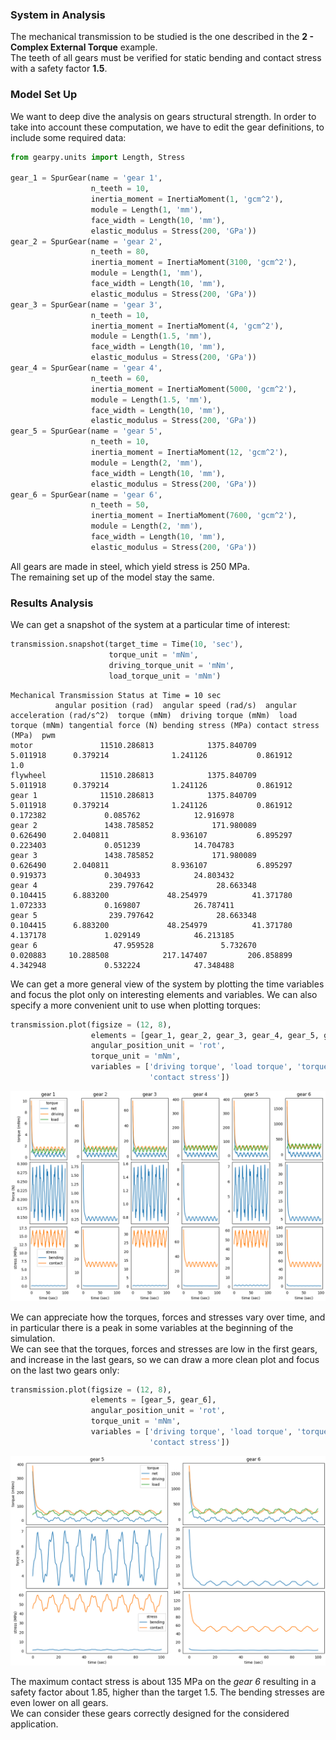 ### System in Analysis

The mechanical transmission to be studied is the one described in the 
**2 - Complex External Torque** example.  
The teeth of all gears must be verified for static bending and contact 
stress with a safety factor **1.5**.  

### Model Set Up

We want to deep dive the analysis on gears structural strength. In order
to take into account these computation, we have to edit the gear 
definitions, to include some required data:

```python
from gearpy.units import Length, Stress

gear_1 = SpurGear(name = 'gear 1',
                  n_teeth = 10,
                  inertia_moment = InertiaMoment(1, 'gcm^2'),
                  module = Length(1, 'mm'),
                  face_width = Length(10, 'mm'),
                  elastic_modulus = Stress(200, 'GPa'))
gear_2 = SpurGear(name = 'gear 2',
                  n_teeth = 80,
                  inertia_moment = InertiaMoment(3100, 'gcm^2'),
                  module = Length(1, 'mm'),
                  face_width = Length(10, 'mm'),
                  elastic_modulus = Stress(200, 'GPa'))
gear_3 = SpurGear(name = 'gear 3',
                  n_teeth = 10,
                  inertia_moment = InertiaMoment(4, 'gcm^2'),
                  module = Length(1.5, 'mm'),
                  face_width = Length(10, 'mm'),
                  elastic_modulus = Stress(200, 'GPa'))
gear_4 = SpurGear(name = 'gear 4',
                  n_teeth = 60,
                  inertia_moment = InertiaMoment(5000, 'gcm^2'),
                  module = Length(1.5, 'mm'),
                  face_width = Length(10, 'mm'),
                  elastic_modulus = Stress(200, 'GPa'))
gear_5 = SpurGear(name = 'gear 5',
                  n_teeth = 10,
                  inertia_moment = InertiaMoment(12, 'gcm^2'),
                  module = Length(2, 'mm'),
                  face_width = Length(10, 'mm'),
                  elastic_modulus = Stress(200, 'GPa'))
gear_6 = SpurGear(name = 'gear 6',
                  n_teeth = 50,
                  inertia_moment = InertiaMoment(7600, 'gcm^2'),
                  module = Length(2, 'mm'),
                  face_width = Length(10, 'mm'),
                  elastic_modulus = Stress(200, 'GPa'))
```

All gears are made in steel, which yield stress is 250 MPa.  
The remaining set up of the model stay the same.

### Results Analysis

We can get a snapshot of the system at a particular time of interest:

```python
transmission.snapshot(target_time = Time(10, 'sec'),
                      torque_unit = 'mNm',
                      driving_torque_unit = 'mNm',
                      load_torque_unit = 'mNm')
```

```text
Mechanical Transmission Status at Time = 10 sec
          angular position (rad)  angular speed (rad/s)  angular acceleration (rad/s^2)  torque (mNm)  driving torque (mNm)  load torque (mNm) tangential force (N) bending stress (MPa) contact stress (MPa)  pwm
motor               11510.286813            1375.840709                        5.011918      0.379214              1.241126           0.861912                                                                 1.0
flywheel            11510.286813            1375.840709                        5.011918      0.379214              1.241126           0.861912                                                                    
gear 1              11510.286813            1375.840709                        5.011918      0.379214              1.241126           0.861912             0.172382             0.085762            12.916978     
gear 2               1438.785852             171.980089                        0.626490      2.040811              8.936107           6.895297             0.223403             0.051239            14.704783     
gear 3               1438.785852             171.980089                        0.626490      2.040811              8.936107           6.895297             0.919373             0.304933            24.803432     
gear 4                239.797642              28.663348                        0.104415      6.883200             48.254979          41.371780             1.072333             0.169807            26.787411     
gear 5                239.797642              28.663348                        0.104415      6.883200             48.254979          41.371780             4.137178             1.029149            46.213185     
gear 6                 47.959528               5.732670                        0.020883     10.288508            217.147407         206.858899             4.342948             0.532224            47.348488     
```

We can get a more general view of the system by plotting the time 
variables and focus the plot only on interesting elements and variables. 
We can also specify a more convenient unit to use when plotting torques:

```python
transmission.plot(figsize = (12, 8),
                  elements = [gear_1, gear_2, gear_3, gear_4, gear_5, gear_6],
                  angular_position_unit = 'rot',
                  torque_unit = 'mNm',
                  variables = ['driving torque', 'load torque', 'torque', 'tangential force', 'bending stress',
                               'contact stress'])
```

![](images/plot_1.png)

We can appreciate how the torques, forces and stresses vary over time, 
and in particular there is a peak in some variables at the beginning of
the simulation.  
We can see that the torques, forces and stresses are low in the first
gears, and increase in the last gears, so we can draw a more clean plot
and focus on the last two gears only:

```python
transmission.plot(figsize = (12, 8),
                  elements = [gear_5, gear_6],
                  angular_position_unit = 'rot',
                  torque_unit = 'mNm',
                  variables = ['driving torque', 'load torque', 'torque', 'tangential force', 'bending stress',
                               'contact stress'])
```

![](images/plot_2.png)

The maximum contact stress is about 135 MPa on the *gear 6* resulting in 
a safety factor about 1.85, higher than the target 1.5. The bending 
stresses are even lower on all gears.   
We can consider these gears correctly designed for the considered 
application.
